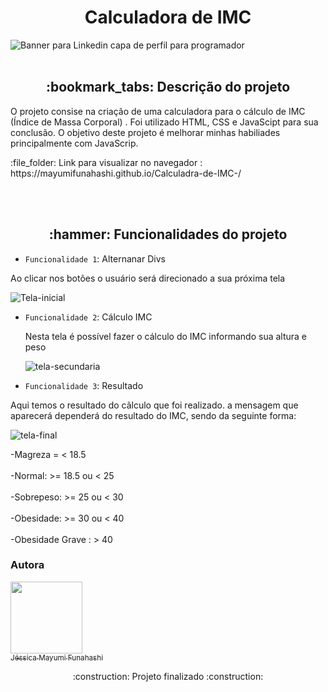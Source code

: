 <h1 align="center"> Calculadora de IMC </h1>

![Banner para Linkedin capa de perfil  para programador ](https://user-images.githubusercontent.com/100293266/168341815-3ca1c17c-9857-4e1a-949c-b071db2499c6.png)
<br></br>


<h2 align="center"> :bookmark_tabs: Descrição do projeto </h2>

<p> O projeto consise na criação de uma calculadora para o cálculo de IMC (Índice de Massa Corporal) . Foi utilizado HTML, CSS e JavaScipt para sua conclusão. O objetivo deste projeto é melhorar minhas habiliades principalmente com JavaScrip. </p>
<p> :file_folder: Link para visualizar no navegador : https://mayumifunahashi.github.io/Calculadra-de-IMC-/ <p/>
<br></br>
<h2 align = "center" >:hammer: Funcionalidades do projeto</h2>

- `Funcionalidade 1`: Alternanar Divs
 <p> Ao clicar nos botões o usuário será direcionado a sua próxima tela </p>
 
 ![Tela-inicial](https://user-images.githubusercontent.com/100293266/168404061-7dd85c2f-9008-4bf5-b0d5-2647c469184e.png)

- `Funcionalidade 2`: Cálculo IMC
  <p> Nesta tela é possível fazer o cálculo do IMC informando sua altura e peso </p>
  
  ![tela-secundaria](https://user-images.githubusercontent.com/100293266/168404079-2306d8ab-d65e-46d1-a72a-f857c16f1168.png)
- `Funcionalidade 3`: Resultado
 <p> Aqui temos o resultado do cãlculo que foi realizado. a mensagem que aparecerá dependerá do resultado do IMC, sendo da seguinte forma: </p>

![tela-final](https://user-images.githubusercontent.com/100293266/168404106-5502b0b3-dd3d-41da-a471-bf6960b0b4c1.png)

-Magreza = < 18.5
<br></br>
-Normal: >= 18.5 ou < 25
<br></br>
-Sobrepeso: >= 25 ou < 30
<br></br>
-Obesidade:  >= 30 ou < 40
<br></br>
-Obesidade Grave : > 40
<h3>Autora</h3>

[<img src="https://avatars.githubusercontent.com/u/100293266?v=4" width=115><br><sub>Jéssica Mayumi Funahashi</sub>](https://github.com/mayumifunahashi) 

  

<p align="center">:construction: Projeto finalizado :construction:</p>
